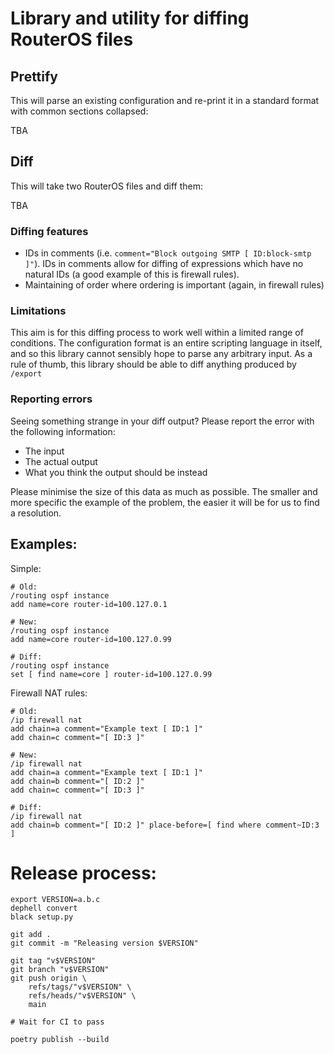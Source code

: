 # Library and utility for diffing RouterOS files

## Prettify

This will parse an existing configuration and re-print it in a standard format with 
common sections collapsed:

TBA

## Diff

This will take two RouterOS files and diff them:

TBA

### Diffing features

* IDs in comments (i.e. `comment="Block outgoing SMTP [ ID:block-smtp ]"`). IDs in comments allow 
  for diffing of expressions which have no natural IDs (a good example of this is firewall rules).
* Maintaining of order where ordering is important (again, in firewall rules)

### Limitations

This aim is for this diffing process to work well within a limited range of conditions. 
The configuration format is an entire scripting language in itself, and so this library 
cannot sensibly hope to parse any arbitrary input. As a rule of thumb, this library should 
be able to diff anything produced by `/export`

### Reporting errors

Seeing something strange in your diff output? Please report the error with the following information:

* The input
* The actual output
* What you think the output should be instead

Please minimise the size of this data as much as possible. The smaller and more specific the example of the problem,
the easier it will be for us to find a resolution.

## Examples:

Simple:

```
# Old:
/routing ospf instance
add name=core router-id=100.127.0.1

# New:
/routing ospf instance
add name=core router-id=100.127.0.99

# Diff:
/routing ospf instance
set [ find name=core ] router-id=100.127.0.99
```

Firewall NAT rules:

```
# Old:
/ip firewall nat 
add chain=a comment="Example text [ ID:1 ]"
add chain=c comment="[ ID:3 ]"

# New:
/ip firewall nat 
add chain=a comment="Example text [ ID:1 ]"
add chain=b comment="[ ID:2 ]"
add chain=c comment="[ ID:3 ]"

# Diff:
/ip firewall nat 
add chain=b comment="[ ID:2 ]" place-before=[ find where comment~ID:3 ]
```

# Release process:

```
export VERSION=a.b.c
dephell convert
black setup.py

git add .
git commit -m "Releasing version $VERSION"

git tag "v$VERSION"
git branch "v$VERSION"
git push origin \
    refs/tags/"v$VERSION" \
    refs/heads/"v$VERSION" \
    main

# Wait for CI to pass

poetry publish --build
```
